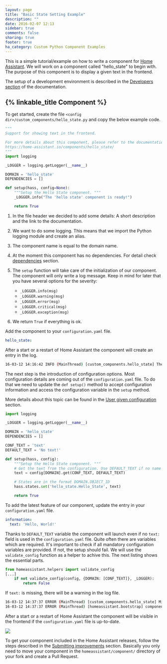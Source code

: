 ```yaml
---
layout: page
title: "Basic State Setting Example"
description: ""
date: 2016-02-07 12:13
sidebar: true
comments: false
sharing: true
footer: true
ha_category: Custom Python Component Examples
---
```


This is a simple tutorial/example on how to write a component for [Home Assistant](https://home-assistant.io/). We will work on a component called "hello_state" to begin with. The purpose of this component is to display a given text in the frontend. 

The setup of a development environment is described in the [Developers section](/developers/#starting-development) of the documentation.

## {% linkable_title Component %}

To get started, create the file `<config dir>/custom_components/hello_state.py` and copy the below example code.

```python
"""
Support for showing text in the frontend.

For more details about this component, please refer to the documentation at
https://home-assistant.io/components/hello_state/
"""
import logging

_LOGGER = logging.getLogger(__name__)

DOMAIN = 'hello_state'
DEPENDENCIES = []

def setup(hass, config=None):
    """Setup the Hello State component. """
    _LOGGER.info("The 'hello state' component is ready!")

    return True
```

1. In the file header we decided to add some details: A short description and the link to the documentation. 
2. We want to do some logging. This means that we import the Python logging module and create an alias.
3. The component name is equal to the domain name.
4. At the moment this component has no dependencies. For detail check [dependencies](/developers/creating_components/#dependencies) section.
5. The `setup` function will take care of the initialization of our component.
   The component will only write a log message. Keep in mind for later that you have several options for the severity:

   - `_LOGGER.info(msg)`
   - `_LOGGER.warning(msg)`
   - `_LOGGER.error(msg)`
   - `_LOGGER.critical(msg)`
   - `_LOGGER.exception(msg)`

7. We return `True` if everything is ok.

Add the component to your `configuration.yaml` file.

```yaml
hello_state:
```

After a start or a restart of Home Assistant the component will create an entry in the log.

```bash
16-03-12 14:16:42 INFO (MainThread) [custom_components.hello_state] The 'hello state' component is ready!
```

The next step is the introduction of configuration options. Most configuration details are coming out of the `configuration.yaml` file. To do that we need to update the `def setup()` method to accept configuration information and access the configuration variable in the `setup` method.

More details about this topic can be found in the [User given configuration](/developers/creating_components/#config-user-given-configuration) section.

```python
import logging

_LOGGER = logging.getLogger(__name__)

DOMAIN = 'hello_state'
DEPENDENCIES = []

CONF_TEXT = 'text'
DEFAULT_TEXT = 'No text!'

def setup(hass, config):
    """Setup the Hello State component. """
    # Get the text from the configuration. Use DEFAULT_TEXT if no name is provided.
    text = config[DOMAIN].get(CONF_TEXT, DEFAULT_TEXT)

    # States are in the format DOMAIN.OBJECT_ID
    hass.states.set('hello_state.Hello_State', text)

    return True
```

To add the latest feature of our component, update the entry in your `configuration.yaml` file.

```yaml
information:
  text: 'Hello, World!'
```

Thanks to `DEFAULT_TEXT` variable the component will launch even if no `text:` field is used in the `configuration.yaml` file. Quite often there are variables which are required. It's important to check if all mandatory configuration variables are provided. If not, the setup should fail. We will use the `validate_config` function as a helper to achive this. The next listing shows the essential parts.

```python
from homeassistant.helpers import validate_config
[...]
    if not validate_config(config, {DOMAIN: [CONF_TEXT]}, _LOGGER):
        return False
```

If `text:` is missing, there will be a warning in the log file.

```bash
16-03-12 14:37:37 ERROR (MainThread) [custom_components.hello_state] Missing required configuration items in hello_state: text
16-03-12 14:37:37 ERROR (MainThread) [homeassistant.bootstrap] component hello_state failed to initialize
```

After a start or a restart of Home Assistant the component will be visible in the frontend if the `configuration.yaml` file is up-to-date.

<p class='img'>
<img src='/images/screenshots/create-component01.png' />
</p>

To get your component included in the Home Assistant releases, follow the steps described in the [Submitting improvements](https://home-assistant.io/developers/#submitting-improvements) section. Basically you only need to move your component in the `homeassistant/component/` directory of your fork and create a Pull Request.

